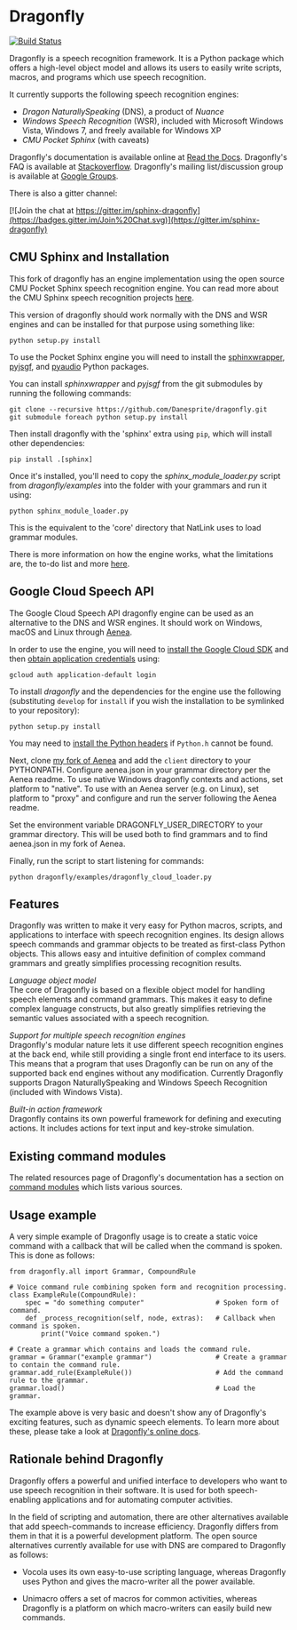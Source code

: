 Dragonfly
============================================================================
[![Build Status](https://travis-ci.org/Danesprite/dragonfly.svg?branch=master)](https://travis-ci.org/Danesprite/dragonfly)

Dragonfly is a speech recognition framework. It is a Python 
package which offers a high-level object model and allows its 
users to easily write scripts, macros, and programs which use 
speech recognition.

It currently supports the following speech recognition engines:

 - *Dragon NaturallySpeaking* (DNS), a product of *Nuance*
 - *Windows Speech Recognition* (WSR), included with Microsoft 
   Windows Vista, Windows 7, and freely available for Windows XP
 - *CMU Pocket Sphinx* (with caveats)

Dragonfly's documentation is available online at
[Read the Docs](http://dragonfly.readthedocs.org/en/latest/).
Dragonfly's FAQ is available at
[Stackoverflow](http://stackoverflow.com/questions/tagged/python-dragonfly).
Dragonfly's mailing list/discussion group is available at
[Google Groups](https://groups.google.com/forum/#!forum/dragonflyspeech).

There is also a gitter channel:

[![Join the chat at https://gitter.im/sphinx-dragonfly](https://badges.gitter.im/Join%20Chat.svg)](https://gitter.im/sphinx-dragonfly)


CMU Sphinx and Installation
----------------------------------------------------------------------------

This fork of dragonfly has an engine implementation using the open source
CMU Pocket Sphinx speech recognition engine. You can read more about the
CMU Sphinx speech recognition projects
[here](https://cmusphinx.github.io/wiki/).

This version of dragonfly should work normally with the DNS and WSR engines
and can be installed for that purpose using something like:

``` Shell
python setup.py install
```

To use the Pocket Sphinx engine you will need to install the
[sphinxwrapper](https://github.com/Danesprite/sphinxwrapper),
[pyjsgf](https://github.com/Danesprite/pyjsgf), and
[pyaudio](http://people.csail.mit.edu/hubert/pyaudio/) Python packages.

You can install *sphinxwrapper* and *pyjsgf* from the git submodules by
running the following commands:
``` Shell
git clone --recursive https://github.com/Danesprite/dragonfly.git
git submodule foreach python setup.py install
```

Then install dragonfly with the 'sphinx' extra using `pip`, which will
install other dependencies:
``` Shell
pip install .[sphinx]
```

Once it's installed, you'll need to copy the *sphinx_module_loader.py*
script from *dragonfly/examples* into the folder with your grammars and run
it using:
``` Shell
python sphinx_module_loader.py
```

This is the equivalent to the 'core' directory that NatLink uses to load
grammar modules.

There is more information on how the engine works, what the limitations 
are, the to-do list and more
[here](dragonfly/engines/backend_sphinx/README.md).


Google Cloud Speech API
----------------------------------------------------------------------------
The Google Cloud Speech API dragonfly engine can be used as an
alternative to the DNS and WSR engines. It should work on Windows,
macOS and Linux through
[Aenea](https://github.com/dictation-toolbox/aenea).

In order to use the engine, you will need to [install the Google Cloud
SDK](https://cloud.google.com/sdk/) and then [obtain application
credentials](https://googlecloudplatform.github.io/google-cloud-python/latest/core/auth.html)
using:

``` Shell
gcloud auth application-default login
```

To install *dragonfly* and the dependencies for the engine use the
following (substituting `develop` for `install` if you wish the
installation to be symlinked to your repository):

``` Shell
python setup.py install
```

You may need to
[install the Python headers](https://stackoverflow.com/questions/21530577/fatal-error-python-h-no-such-file-or-directory)
if `Python.h` cannot be found.

Next, clone [my fork of Aenea](https://github.com/wolfmanstout/aenea)
and add the `client` directory to your PYTHONPATH. Configure
aenea.json in your grammar directory per the Aenea readme. To use
native Windows dragonfly contexts and actions, set platform to
"native". To use with an Aenea server (e.g. on Linux), set platform to
"proxy" and configure and run the server following the Aenea readme.

Set the environment variable DRAGONFLY_USER_DIRECTORY to your grammar
directory. This will be used both to find grammars and to find
aenea.json in my fork of Aenea.

Finally, run the script to start listening for commands:

``` Shell
python dragonfly/examples/dragonfly_cloud_loader.py
```


Features
----------------------------------------------------------------------------

Dragonfly was written to make it very easy for Python macros, 
scripts, and applications to interface with speech recognition 
engines.  Its design allows speech commands and grammar objects 
to be treated as first-class Python objects.  This allows easy 
and intuitive definition of complex command grammars and greatly 
simplifies processing recognition results.

*Language object model*  
The core of Dragonfly is based on a flexible object model for 
handling speech elements and command grammars.  This makes it 
easy to define complex language constructs, but also greatly 
simplifies retrieving the semantic values associated with a 
speech recognition.

*Support for multiple speech recognition engines*  
Dragonfly's modular nature lets it use different speech 
recognition engines at the back end, while still providing a 
single front end interface to its users.  This means that a 
program that uses Dragonfly can be run on any of the 
supported back end engines without any modification. 
Currently Dragonfly supports Dragon NaturallySpeaking and 
Windows Speech Recognition (included with Windows Vista).

*Built-in action framework*  
Dragonfly contains its own powerful framework for defining 
and executing actions.  It includes actions for text input 
and key-stroke simulation.


Existing command modules
----------------------------------------------------------------------------

The related resources page of Dragonfly's documentation has a
section on
[command modules](http://dragonfly.readthedocs.org/en/latest/related_resources.html#command-modules)
which lists various sources.


Usage example
----------------------------------------------------------------------------

A very simple example of Dragonfly usage is to create a static 
voice command with a callback that will be called when the 
command is spoken.  This is done as follows:

```
from dragonfly.all import Grammar, CompoundRule

# Voice command rule combining spoken form and recognition processing.
class ExampleRule(CompoundRule):
    spec = "do something computer"                  # Spoken form of command.
    def _process_recognition(self, node, extras):   # Callback when command is spoken.
        print("Voice command spoken.")

# Create a grammar which contains and loads the command rule.
grammar = Grammar("example grammar")                # Create a grammar to contain the command rule.
grammar.add_rule(ExampleRule())                     # Add the command rule to the grammar.
grammar.load()                                      # Load the grammar.
```

The example above is very basic and doesn't show any of 
Dragonfly's exciting features, such as dynamic speech elements. 
To learn more about these, please take a look at
[Dragonfly's online docs](http://dragonfly.readthedocs.org/en/latest/).


Rationale behind Dragonfly
----------------------------------------------------------------------------

Dragonfly offers a powerful and unified interface to developers 
who want to use speech recognition in their software. It is used 
for both speech-enabling applications and for automating 
computer activities.

In the field of scripting and automation, there are other 
alternatives available that add speech-commands to increase 
efficiency. Dragonfly differs from them in that it is a powerful 
development platform. The open source alternatives currently 
available for use with DNS are compared to Dragonfly as follows:

 - Vocola uses its own easy-to-use scripting language, 
   whereas Dragonfly uses Python and gives the macro-writer all 
   the power available.

 - Unimacro offers a set of macros for common activities, 
   whereas Dragonfly is a platform on which macro-writers can 
   easily build new commands. 
